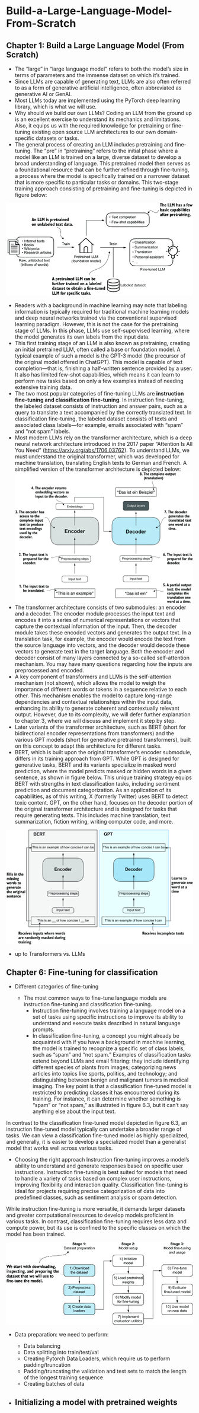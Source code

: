 # Build-a-Large-Language-Model-From-Scratch

## Chapter 1: Build a Large Language Model (From Scratch)

- The “large” in “large language model” refers to both the model’s size in terms of parameters and the immense dataset on which it’s trained.
- Since LLMs are capable of generating text, LLMs are also often referred to as a form of generative artificial intelligence, often abbreviated as generative AI or GenAI.
- Most LLMs today are implemented using the PyTorch deep learning library, which is what we will use.
- Why should we build our own LLMs? Coding an LLM from the ground up is an excellent exercise to understand its mechanics and limitations. Also, it equips us with the required knowledge for pretraining or fine-tuning existing open source LLM architectures to our own domain-specific datasets or tasks.
- The general process of creating an LLM includes pretraining and fine-tuning. The “pre” in “pretraining” refers to the initial phase where a model like an LLM is trained on a large, diverse dataset to develop a broad understanding of language. This pretrained model then serves as a foundational resource that can be further refined through fine-tuning, a process where the model is specifically trained on a narrower dataset that is more specific to particular tasks or domains. This two-stage training approach consisting of pretraining and fine-tuning is depicted in figure below:
  
![](https://github.com/DanialArab/images/blob/main/llm_from_scratch/1.png)

- Readers with a background in machine learning may note that labeling information is typically required for traditional machine learning models and deep neural networks trained via the conventional supervised learning paradigm. However, this is not the case for the pretraining stage of LLMs. In this phase, LLMs use self-supervised learning, where the model generates its own labels from the input data.
- This first training stage of an LLM is also known as pretraining, creating an initial pretrained LLM, often called a base or foundation model. A typical example of such a model is the GPT-3 model (the precursor of the original model offered in ChatGPT). This model is capable of text completion—that is, finishing a half-written sentence provided by a user. It also has limited few-shot capabilities, which means it can learn to perform new tasks based on only a few examples instead of needing extensive training data.
- The two most popular categories of fine-tuning LLMs are **instruction fine-tuning and classification fine-tuning**. In instruction fine-tuning, the labeled dataset consists of instruction and answer pairs, such as a query to translate a text accompanied by the correctly translated text. In classification fine-tuning, the labeled dataset consists of texts and associated class labels—for example, emails associated with “spam” and “not spam” labels.
- Most modern LLMs rely on the transformer architecture, which is a deep neural network architecture introduced in the 2017 paper “Attention Is All You Need” (https://arxiv.org/abs/1706.03762). To understand LLMs, we must understand the original transformer, which was developed for machine translation, translating English texts to German and French. A simplified version of the transformer architecture is depicted below:
![](https://github.com/DanialArab/images/blob/main/llm_from_scratch/2.transformer_architecture.png)
- The transformer architecture consists of two submodules: an encoder and a decoder. The encoder module processes the input text and encodes it into a series of numerical representations or vectors that capture the contextual information of the input. Then, the decoder module takes these encoded vectors and generates the output text. In a translation task, for example, the encoder would encode the text from the source language into vectors, and the decoder would decode these vectors to generate text in the target language. Both the encoder and decoder consist of many layers connected by a so-called self-attention mechanism. You may have many questions regarding how the inputs are preprocessed and encoded.
- A key component of transformers and LLMs is the self-attention mechanism (not shown), which allows the model to weigh the importance of different words or tokens in a sequence relative to each other. This mechanism enables the model to capture long-range dependencies and contextual relationships within the input data, enhancing its ability to generate coherent and contextually relevant output. However, due to its complexity, we will defer further explanation to chapter 3, where we will discuss and implement it step by step.
- Later variants of the transformer architecture, such as BERT (short for bidirectional encoder representations from transformers) and the various GPT models (short for generative pretrained transformers), built on this concept to adapt this architecture for different tasks.
- BERT, which is built upon the original transformer’s encoder submodule, differs in its training approach from GPT. While GPT is designed for generative tasks, BERT and its variants specialize in masked word prediction, where the model predicts masked or hidden words in a given sentence, as shown in figure below. This unique training strategy equips BERT with strengths in text classification tasks, including sentiment prediction and document categorization. As an application of its capabilities, as of this writing, X (formerly Twitter) uses BERT to detect toxic content. GPT, on the other hand, focuses on the decoder portion of the original transformer architecture and is designed for tasks that require generating texts. This includes machine translation, text summarization, fiction writing, writing computer code, and more.

![](https://github.com/DanialArab/images/blob/main/llm_from_scratch/3.bert_vs_gpt.png)

- up to Transformers vs. LLMs


## Chapter 6: Fine-tuning for classification

- Different categories of fine-tuning

  - The most common ways to fine-tune language models are instruction fine-tuning and classification fine-tuning.
    - Instruction fine-tuning involves training a language model on a set of tasks using specific instructions to improve its ability to understand and execute tasks described in natural language prompts.
    - In classification fine-tuning, a concept you might already be acquainted with if you have a background in machine learning, the model is trained to recognize a specific set of class labels, such as “spam” and “not spam.” Examples of classification tasks extend beyond LLMs and email filtering: they include identifying different species of plants from images; categorizing news articles into topics like sports, politics, and technology; and distinguishing between benign and malignant tumors in medical imaging. The key point is that a classification fine-tuned model is restricted to predicting classes it has encountered during its training. For instance, it can determine whether something is “spam” or “not spam,” as illustrated in figure 6.3, but it can’t say anything else about the input text.

In contrast to the classification fine-tuned model depicted in figure 6.3, an instruction fine-tuned model typically can undertake a broader range of tasks. We can view a classification fine-tuned model as highly specialized, and generally, it is easier to develop a specialized model than a generalist model that works well across various tasks.

- Choosing the right approach
Instruction fine-tuning improves a model’s ability to understand and generate responses based on specific user instructions. Instruction fine-tuning is best suited for models that need to handle a variety of tasks based on complex user instructions, improving flexibility and interaction quality. Classification fine-tuning is ideal for projects requiring precise categorization of data into predefined classes, such as sentiment analysis or spam detection.

While instruction fine-tuning is more versatile, it demands larger datasets and greater computational resources to develop models proficient in various tasks. In contrast, classification fine-tuning requires less data and compute power, but its use is confined to the specific classes on which the model has been trained.

![](https://github.com/DanialArab/images/blob/main/llm_from_scratch/4.fine_tune_classification_steps.png) 

- Data preparation: we need to perform:
  - Data balancing
  - Data splitting into train/test/val
  - Creating Pytorch Data Loaders, which require us to perform padding/truncation
  - Padding/truncating the validation and test sets to match the length of the longest training sequence
  - Creating batches of data

- Initializing a model with pretrained weights
  - 
